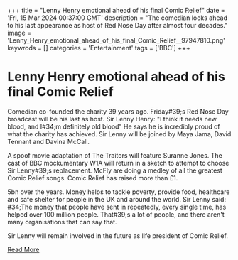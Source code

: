 +++
title = "Lenny Henry emotional ahead of his final Comic Relief"
date = 'Fri, 15 Mar 2024 00:37:00 GMT'
description = "The comedian looks ahead to his last appearance as host of Red Nose Day after almost four decades."
image = 'Lenny_Henry_emotional_ahead_of_his_final_Comic_Relief__97947810.png'
keywrods =  []
categories = 'Entertainment'
tags = ['BBC']
+++

# Lenny Henry emotional ahead of his final Comic Relief

Comedian co-founded the charity 39 years ago.
Friday<bb>#39;s Red Nose Day broadcast will be his last as host.
Sir Lenny Henry: "I think it needs new blood, and I<bb>#34;m definitely old blood" He says he is incredibly proud of what the charity has achieved.
Sir Lenny will be joined by Maya Jama, David Tennant and Davina McCall.

A spoof movie adaptation of The Traitors will feature Suranne Jones.
The cast of BBC mockumentary W1A will return in a sketch to attempt to choose Sir Lenny<bb>#39;s replacement.
McFly are doing a medley of all the greatest Comic Relief songs.
Comic Relief has raised more than £1.

5bn over the years.
Money helps to tackle poverty, provide food, healthcare and safe shelter for people in the UK and around the world.
Sir Lenny said: <bb>#34;The money that people have sent in repeatedly, every single time, has helped over 100 million people.
That<bb>#39;s a lot of people, and there aren't many organisations that can say that.

Sir Lenny will remain involved in the future as life president of Comic Relief.


[Read More](https://www.bbc.co.uk/news/entertainment-arts-68563449)
